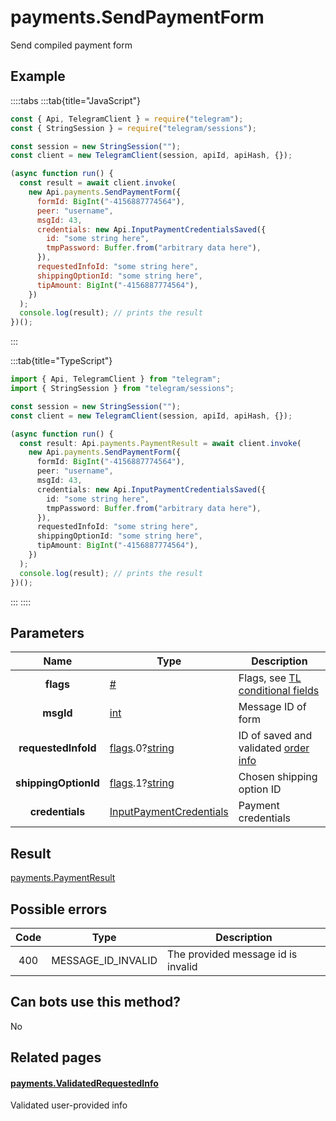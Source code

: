 # payments.SendPaymentForm

Send compiled payment form

## Example

::::tabs
:::tab{title="JavaScript"}

```js
const { Api, TelegramClient } = require("telegram");
const { StringSession } = require("telegram/sessions");

const session = new StringSession("");
const client = new TelegramClient(session, apiId, apiHash, {});

(async function run() {
  const result = await client.invoke(
    new Api.payments.SendPaymentForm({
      formId: BigInt("-4156887774564"),
      peer: "username",
      msgId: 43,
      credentials: new Api.InputPaymentCredentialsSaved({
        id: "some string here",
        tmpPassword: Buffer.from("arbitrary data here"),
      }),
      requestedInfoId: "some string here",
      shippingOptionId: "some string here",
      tipAmount: BigInt("-4156887774564"),
    })
  );
  console.log(result); // prints the result
})();
```

:::

:::tab{title="TypeScript"}

```ts
import { Api, TelegramClient } from "telegram";
import { StringSession } from "telegram/sessions";

const session = new StringSession("");
const client = new TelegramClient(session, apiId, apiHash, {});

(async function run() {
  const result: Api.payments.PaymentResult = await client.invoke(
    new Api.payments.SendPaymentForm({
      formId: BigInt("-4156887774564"),
      peer: "username",
      msgId: 43,
      credentials: new Api.InputPaymentCredentialsSaved({
        id: "some string here",
        tmpPassword: Buffer.from("arbitrary data here"),
      }),
      requestedInfoId: "some string here",
      shippingOptionId: "some string here",
      tipAmount: BigInt("-4156887774564"),
    })
  );
  console.log(result); // prints the result
})();
```

:::
::::

## Parameters

|         Name         | Type                                                                                                                           | Description                                                                                                   |
| :------------------: | ------------------------------------------------------------------------------------------------------------------------------ | ------------------------------------------------------------------------------------------------------------- |
|      **flags**       | [#](https://core.telegram.org/type/%23)                                                                                        | Flags, see [TL conditional fields](https://core.telegram.org/mtproto/TL-combinators#conditional-fields)       |
|      **msgId**       | [int](https://core.telegram.org/type/int)                                                                                      | Message ID of form                                                                                            |
| **requestedInfoId**  | [flags](https://core.telegram.org/mtproto/TL-combinators#conditional-fields).0?[string](https://core.telegram.org/type/string) | ID of saved and validated [order info](https://core.telegram.org/constructor/payments.validatedRequestedInfo) |
| **shippingOptionId** | [flags](https://core.telegram.org/mtproto/TL-combinators#conditional-fields).1?[string](https://core.telegram.org/type/string) | Chosen shipping option ID                                                                                     |
|   **credentials**    | [InputPaymentCredentials](https://core.telegram.org/type/InputPaymentCredentials)                                              | Payment credentials                                                                                           |

## Result

[payments.PaymentResult](https://core.telegram.org/type/payments.PaymentResult)

## Possible errors

| Code | Type               | Description                        |
| :--: | ------------------ | ---------------------------------- |
| 400  | MESSAGE_ID_INVALID | The provided message id is invalid |

## Can bots use this method?

No

## Related pages

#### [payments.ValidatedRequestedInfo](https://core.telegram.org/constructor/payments.validatedRequestedInfo)

Validated user-provided info
